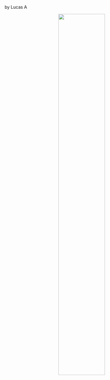 by Lucas A
<div  align="center" style="margin-bottom:100px">
 <img width=55% align="center"  src="https://github-readme-streak-stats.herokuapp.com?user=LucasAlv3s&theme=radical&mode=weekly" />
</div>
